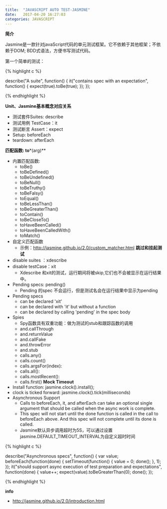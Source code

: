 ```yaml
---
title:  "JAVASCRIPT AUTO TEST-JASMINE"
date:   2017-04-20 16:27:03
categories: JAVASCRIPT
---
```


**简介**

Jasmine是一款针对javaScript代码的单元测试框架。它不依赖于其他框架；不依赖于DOM; BDD式语法，方便书写测试代码。

第一个简单的测试：

{% highlight c %}

describe("A suite", function() {
  it("contains spec with an expectation", function() {
    expect(true).toBe(true);
  });
});

{% endhighlight %}

**Unit、Jasmine基本概念对应关系**
- 测试套件Suites: describe
- 测试用例 TestCase：it
- 测试断言 Assert：expect
- Setup: beforeEach
- teardown: afterEach

**匹配函数: to***(arg)**

- 内置匹配函数:
	- toBe() 
	- toBeDefined() 
	- toBeUndefined() 
	- toBeNull() 
	- toBeTruthy() 
	- toBeFalsy() 
	- toEqual() 
	- toBeLessThan() 
	- toBeGreaterThan() 
	- toContain() 
	- toBeCloseTo() 
	- toHaveBeenCalled() 
	- toHaveBeenCalledWith() 
	- toMatch() 
- 自定义匹配函数
	- 示例：http://jasmine.github.io/2.0/custom_matcher.html
**跳过和挂起测试**
- disable suites ：xdescribe
- disable testCase：xit
	- Xdescribe 和xit的测试，运行期间将被skip,它们也不会被显示在运行结果中。
- Pending specs: pending()
	- Pending 的spec 不会运行，但是测试名会在运行结果中显示为pending
- Pending specs
	- can be declared 'xit'
	- can be declared with 'it' but without a function
	- can be declared by calling 'pending' in the spec body
- Spies
	- Spy函数具有双重功能：做为测试的stub和跟踪函数的调用
	- and.callThrough
	- and.returnValue
	- and.callFake
	- and.throwError
	- and.stub
	- calls.any()
	- calls.count()
	- calls.argsFor(index):
	- calls.all():
	- calls.mostRecent():
	- calls.first()
**Mock Timeout**
- Install function: jasmine.clock().install();
- clock is ticked forward: jasmine.clock().tick(milliseconds)
- Asynchronous Support
	- Calls to beforeEach, it, and afterEach can take an optional single argument that should be called when the async work is complete.
	- This spec will not start until the done function is called in the call to beforeEach above. And this spec will not complete until its done is called.
	- Jasmine默认异步调用超时为5S，可以通过设置jasmine.DEFAULT_TIMEOUT_INTERVAL为自定义超时时间

{% highlight c %}

describe("Asynchronous specs", function() {
  var value;
beforeEach(function(done) {
    setTimeout(function() {
      value = 0;
      done();
    }, 1);
  });
it("should support async execution of test preparation and expectations", function(done) {
    value++;
    expect(value).toBeGreaterThan(0);
    done();
  });

{% endhighlight %}

**info**
- http://jasmine.github.io/2.0/introduction.html

